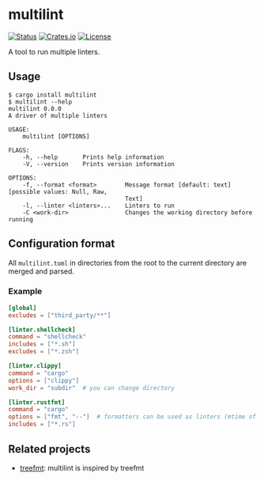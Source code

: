 # multilint

[![Status](https://img.shields.io/github/actions/workflow/status/regen100/multilint/rust.yml)](https://github.com/regen100/multilint/actions/workflows/rust.yml)
[![Crates.io](https://img.shields.io/crates/v/multilint)](https://crates.io/crates/multilint)
[![License](https://img.shields.io/github/license/regen100/multilint)](https://github.com/regen100/multilint/blob/main/LICENSE)

A tool to run multiple linters.

## Usage

    $ cargo install multilint
    $ multilint --help
    multilint 0.0.0
    A driver of multiple linters

    USAGE:
        multilint [OPTIONS]

    FLAGS:
        -h, --help       Prints help information
        -V, --version    Prints version information

    OPTIONS:
        -f, --format <format>        Message format [default: text]  [possible values: Null, Raw,
                                     Text]
        -l, --linter <linters>...    Linters to run
        -C <work-dir>                Changes the working directory before running

## Configuration format

All `multilint.toml` in directories from the root to the current directory are merged and parsed.

### Example

```toml
[global]
excludes = ["third_party/**"]

[linter.shellcheck]
command = "shellcheck"
includes = ["*.sh"]
excludes = ["*.zsh"]

[linter.clippy]
command = "cargo"
options = ["clippy"]
work_dir = "subdir"  # you can change directory

[linter.rustfmt]
command = "cargo"
options = ["fmt", "--"]  # formatters can be used as linters (mtime of the files are checked if `check_hash` is false)
includes = ["*.rs"]
```

## Related projects

*   [treefmt](https://github.com/numtide/treefmt): multilint is inspired by treefmt
